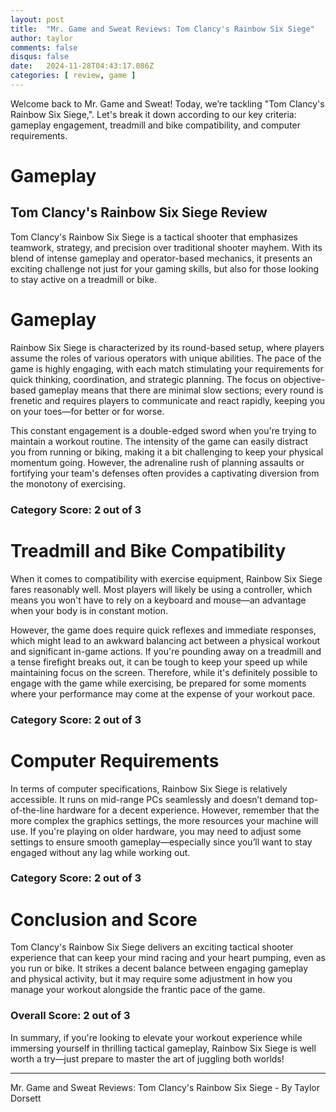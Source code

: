 ```yaml
---
layout: post
title:  "Mr. Game and Sweat Reviews: Tom Clancy's Rainbow Six Siege"
author: taylor
comments: false
disqus: false
date:   2024-11-28T04:43:17.086Z
categories: [ review, game ]
---
```


Welcome back to Mr. Game and Sweat! Today, we’re tackling "Tom Clancy's Rainbow Six Siege,". Let's break it down according to our key criteria: gameplay engagement, treadmill and bike compatibility, and computer requirements.

# Gameplay

## Tom Clancy's Rainbow Six Siege Review

Tom Clancy's Rainbow Six Siege is a tactical shooter that emphasizes teamwork, strategy, and precision over traditional shooter mayhem. With its blend of intense gameplay and operator-based mechanics, it presents an exciting challenge not just for your gaming skills, but also for those looking to stay active on a treadmill or bike.

# Gameplay

Rainbow Six Siege is characterized by its round-based setup, where players assume the roles of various operators with unique abilities. The pace of the game is highly engaging, with each match stimulating your requirements for quick thinking, coordination, and strategic planning. The focus on objective-based gameplay means that there are minimal slow sections; every round is frenetic and requires players to communicate and react rapidly, keeping you on your toes—for better or for worse.  

This constant engagement is a double-edged sword when you're trying to maintain a workout routine. The intensity of the game can easily distract you from running or biking, making it a bit challenging to keep your physical momentum going. However, the adrenaline rush of planning assaults or fortifying your team's defenses often provides a captivating diversion from the monotony of exercising. 

### Category Score: 2 out of 3

# Treadmill and Bike Compatibility

When it comes to compatibility with exercise equipment, Rainbow Six Siege fares reasonably well. Most players will likely be using a controller, which means you won't have to rely on a keyboard and mouse—an advantage when your body is in constant motion. 

However, the game does require quick reflexes and immediate responses, which might lead to an awkward balancing act between a physical workout and significant in-game actions. If you're pounding away on a treadmill and a tense firefight breaks out, it can be tough to keep your speed up while maintaining focus on the screen. Therefore, while it's definitely possible to engage with the game while exercising, be prepared for some moments where your performance may come at the expense of your workout pace. 

### Category Score: 2 out of 3

# Computer Requirements

In terms of computer specifications, Rainbow Six Siege is relatively accessible. It runs on mid-range PCs seamlessly and doesn’t demand top-of-the-line hardware for a decent experience. However, remember that the more complex the graphics settings, the more resources your machine will use. If you're playing on older hardware, you may need to adjust some settings to ensure smooth gameplay—especially since you’ll want to stay engaged without any lag while working out. 

### Category Score: 2 out of 3

# Conclusion and Score

Tom Clancy's Rainbow Six Siege delivers an exciting tactical shooter experience that can keep your mind racing and your heart pumping, even as you run or bike. It strikes a decent balance between engaging gameplay and physical activity, but it may require some adjustment in how you manage your workout alongside the frantic pace of the game. 

### Overall Score: 2 out of 3

In summary, if you're looking to elevate your workout experience while immersing yourself in thrilling tactical gameplay, Rainbow Six Siege is well worth a try—just prepare to master the art of juggling both worlds!

---

Mr. Game and Sweat Reviews: Tom Clancy's Rainbow Six Siege - By Taylor Dorsett
